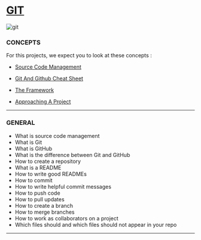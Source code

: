 # [GIT](https://github.com/MathieuMorel62/holbertonschool-zero_day/tree/master/git)

![git](https://encrypted-tbn0.gstatic.com/images?q=tbn:ANd9GcT7nmWj83b6NTS0l23KgRDY_mN1JmEJuDviMw&usqp=CAU)

### CONCEPTS

   For this projects, we expect you to look at these concepts :

   - [Source Code Management](https://intranet.hbtn.io/concepts/878)

   - [Git And Github Cheat Sheet](https://intranet.hbtn.io/concepts/879)

   - [The Framework](https://intranet.hbtn.io/concepts/880)

   - [Approaching A Project](https://intranet.hbtn.io/concepts/881)

--------------------------------

### GENERAL

   - What is source code management
   - What is Git
   - What is GitHub
   - What is the difference between Git and GitHub
   - How to create a repository
   - What is a README
   - How to write good READMEs
   - How to commit
   - How to write helpful commit messages
   - How to push code
   - How to pull updates
   - How to create a branch
   - How to merge branches
   - How to work as collaborators on a project
   - Which files should and which files should not appear in your repo

-------------------------------------
